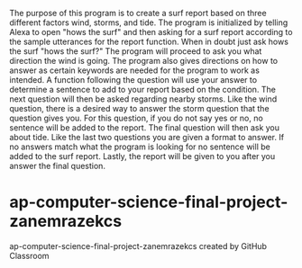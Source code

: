 
The purpose of this program is to create a surf report based on three different factors wind, storms, and tide.
The program is initialized by telling Alexa to open "hows the surf" and then asking for a surf report according to 
the sample utterances for the report function. When in doubt just ask hows the surf "hows the surf?" The program will
proceed to ask you what direction the wind is going. The program also gives directions on how to answer as certain
keywords are needed for the program to work as intended. A function following the question will use your answer to 
determine a sentence to add to your report based on the condition. The next question will then be asked regarding
nearby storms. Like the wind question, there is a desired way to answer the storm question that the question gives you.
For this question, if you do not say yes or no, no sentence will be added to the report. The final question will then
ask you about tide. Like the last two questions you are given a format to answer. If no answers match what the program
is looking for no sentence will be added to the surf report. Lastly, the report will be given to you after you answer
the final question.

# ap-computer-science-final-project-zanemrazekcs
ap-computer-science-final-project-zanemrazekcs created by GitHub Classroom
